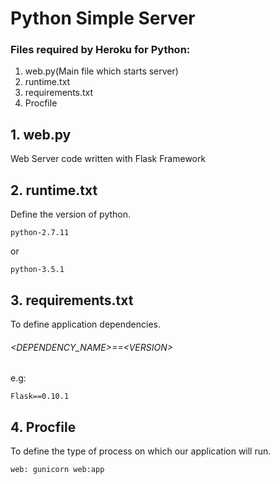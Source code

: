 # Python Simple Server

### Files required by Heroku for Python:
1. web.py(Main file which starts server)
2. runtime.txt
3. requirements.txt
4. Procfile


## 1. web.py
Web Server code written with Flask Framework


## 2. runtime.txt
Define the version of python.
```
python-2.7.11
```
or
```
python-3.5.1
```

## 3. requirements.txt
To define application dependencies.
###### \<DEPENDENCY_NAME\>==\<VERSION\>

e.g:
```
Flask==0.10.1
```


## 4. Procfile
To define the type of process on which our application will run.
```
web: gunicorn web:app
```
